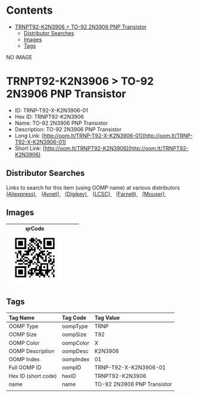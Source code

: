 



Contents
========

* [TRNPT92-K2N3906 > TO-92 2N3906 PNP Transistor](#trnpt92-k2n3906--to-92-2n3906-pnp-transistor)
	* [Distributor Searches](#distributor-searches)
	* [Images](#images)
	* [Tags](#tags)
  
NO IMAGE  
# TRNPT92-K2N3906 > TO-92 2N3906 PNP Transistor

- ID: TRNP-T92-X-K2N3906-01
- Hex ID: TRNPT92-K2N3906
- Name: TO-92 2N3906 PNP Transistor
- Description: TO-92 2N3906 PNP Transistor
- Long Link: [http://oom.lt/TRNP-T92-X-K2N3906-01](http://oom.lt/TRNP-T92-X-K2N3906-01)
- Short Link: [http://oom.lt/TRNPT92-K2N3906](http://oom.lt/TRNPT92-K2N3906)

## Distributor Searches
  
Links to search for this item (using OOMP name) at various distributors  
[(Aliexpress) ](https://www.aliexpress.com/wholesale?SearchText=1117TO-92+2N3906+PNP+Transistor)&nbsp;&nbsp;&nbsp;[(Avnet) ](https://www.avnet.com/shop/us/search/TO-92+2N3906+PNP+Transistor)&nbsp;&nbsp;&nbsp;[(Digikey) ](https://www.digikey.co.uk/en/products/result?s=TO-92+2N3906+PNP+Transistor)&nbsp;&nbsp;&nbsp;[(LCSC) ](https://www.lcsc.com/search?q=TO-92+2N3906+PNP+Transistor)&nbsp;&nbsp;&nbsp;[(Farnell) ](https://uk.farnell.com/search?st=TO-92+2N3906+PNP+Transistor)&nbsp;&nbsp;&nbsp;[(Mouser) ](https://www.mouser.com/c/?q=TO-92+2N3906+PNP+Transistor)&nbsp;&nbsp;&nbsp;
## Images
  

|qrCode<br>[![](https://raw.githubusercontent.com/oomlout/oomlout_OOMP_parts_V2/main/TRNP/T92/X/K2N3906/01/qrCode_140.png)](https://github.com/oomlout/oomlout_OOMP_parts_V2/tree/main/TRNP/T92/X/K2N3906/01/qrCode.png)||||
| :---: | :---: | :---: | :---: |

## Tags
  

|Tag Name|Tag Code|Tag Value|
| :--- | :--- | :--- |
|OOMP Type|oompType|TRNP|
|OOMP Size|oompSize|T92|
|OOMP Color|oompColor|X|
|OOMP Description|oompDesc|K2N3906|
|OOMP Index|oompIndex|01|
|Full OOMP ID|oompID|TRNP-T92-X-K2N3906-01|
|Hex ID (short code)|hexID|TRNPT92-K2N3906|
|name|name|TO-92 2N3906 PNP Transistor|
||||
